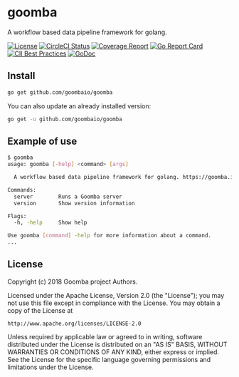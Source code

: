 # goomba

A workflow based data pipeline framework for golang.

[![License][License-Image]][License-URL]
[![CircleCI Status][CircleCI-Image]][CircleCI-URL]
[![Coverage Report][Coverage-Image]][Coverage-URL]
[![Go Report Card][GoReportCard-Image]][GoReportCard-URL]
[![CII Best Practices][CII-Image]][CII-URL]
[![GoDoc][GoDoc-Image]][GoDoc-URL]

## Install

```bash
go get github.com/goombaio/goomba
```

You can also update an already installed version:

```bash
go get -u github.com/goombaio/goomba
```

## Example of use

```sh
$ goomba
usage: goomba [-help] <command> [args]

  A workflow based data pipeline framework for golang. https://goomba.io.

Commands:
  server        Runs a Goomba server
  version       Show version information

Flags:
  -h, -help     Show help

Use goomba [command] -help for more information about a command.
...
```

## License

Copyright (c) 2018 Goomba project Authors.

Licensed under the Apache License, Version 2.0 (the "License");
you may not use this file except in compliance with the License.
You may obtain a copy of the License at

    http://www.apache.org/licenses/LICENSE-2.0

Unless required by applicable law or agreed to in writing, software
distributed under the License is distributed on an "AS IS" BASIS,
WITHOUT WARRANTIES OR CONDITIONS OF ANY KIND, either express or implied.
See the License for the specific language governing permissions and
limitations under the License.

[License-Image]: https://img.shields.io/badge/License-Apache-blue.svg
[License-URL]: http://opensource.org/licenses/Apache
[CircleCI-Image]: https://circleci.com/gh/goombaio/goomba.svg?style=svg
[CircleCI-URL]: https://circleci.com/gh/goombaio/goomba
[Coverage-Image]: https://codecov.io/gh/goombaio/goomba/branch/master/graph/badge.svg
[Coverage-URL]: https://codecov.io/gh/goombaio/goomba
[GoReportCard-Image]: https://goreportcard.com/badge/github.com/goombaio/goomba
[GoReportCard-URL]: https://goreportcard.com/report/github.com/goombaio/goomba
[CII-Image]: https://bestpractices.coreinfrastructure.org/projects/2184/badge
[CII-URL]: https://bestpractices.coreinfrastructure.org/projects/2184
[GoDoc-Image]: https://godoc.org/github.com/goombaio/goomba?status.svg
[GoDoc-URL]: http://godoc.org/github.com/goombaio/goomba
